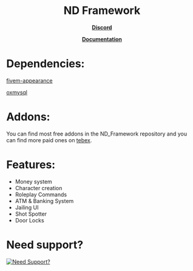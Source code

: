<h1 align='center'>ND Framework</h1>
<p align='center'><b><a href="discord.gg/nc82d8zvjm">Discord</a></b>

<p align='center'><b><a href="https://ndframework.gitbook.io/nd-framework/">Documentation</a></b>

# Dependencies:
[fivem-appearance](https://github.com/pedr0fontoura/fivem-appearance/releases/download/v1.3.1/fivem-appearance.rar)
  
[oxmysql](https://github.com/overextended/oxmysql/releases/download/v2.4.0/oxmysql.zip)

# Addons:
You can find most free addons in the ND_Framework repository and you can find more paid ones on [tebex](https://andyyy.tebex.io/category/fivem-scripts?currency=USD).
  
# Features:
* Money system
* Character creation
* Roleplay Commands
* ATM & Banking System
* Jailing UI
* Shot Spotter
* Door Locks

# Need support?
[![Need Support?](https://user-images.githubusercontent.com/86536434/147299047-73691b78-2690-4786-b58b-27d24e48a0d2.png)](https://discord.gg/Z9Mxu72zZ6)
</p>

